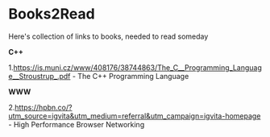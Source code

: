 # Books2Read
Here's collection of links to books, needed to read someday

**C++**

1.https://is.muni.cz/www/408176/38744863/The_C__Programming_Language__Stroustrup_.pdf - The C++ Programming Language

**WWW**

2.https://hpbn.co/?utm_source=igvita&utm_medium=referral&utm_campaign=igvita-homepage - High Performance Browser Networking
